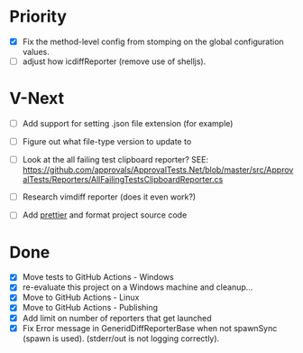# Priority
* [x] Fix the method-level config from stomping on the global configuration values.
* [ ] adjust how icdiffReporter (remove use of shelljs).

# V-Next
* [ ] Add support for setting .json file extension (for example)
* [ ] Figure out what file-type version to update to
* [ ] Look at the all failing test clipboard reporter? SEE: https://github.com/approvals/ApprovalTests.Net/blob/master/src/ApprovalTests/Reporters/AllFailingTestsClipboardReporter.cs
* [ ] Research vimdiff reporter (does it even work?)
* [ ] Add [prettier](https://prettier.io/docs/en/install.html) and format project source code


# Done
* [x] Move tests to GitHub Actions - Windows
* [x] re-evaluate this project on a Windows machine and cleanup...
* [x] Move to GitHub Actions - Linux
* [x] Move to GitHub Actions - Publishing
* [x] Add limit on number of reporters that get launched
* [x] Fix Error message in GeneridDiffReporterBase when not spawnSync (spawn is used). (stderr/out is not logging correctly).
